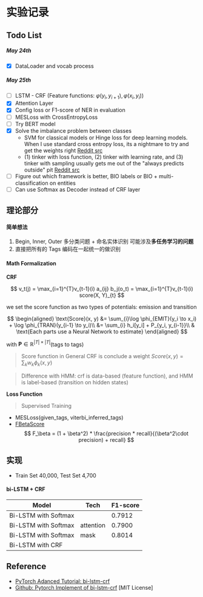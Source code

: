 # 实验记录

## Todo List

##### May 24th

- [x] DataLoader and vocab process

##### May 25th

- [ ] LSTM - CRF (Feature functions: $\varphi(y_i, y_{i+1}), \varphi(x_i, y_i)$)
- [x] Attention Layer
- [x] Config loss or F1-score of NER in evaluation 
- [ ] MESLoss with CrossEntropyLoss
- [ ] Try BERT model
- [x] Solve the imbalance problem between classes
    -  SVM for classical models or Hinge loss for deep learning models. When I use standard cross entropy loss, its a nightmare to try and get the weights right [Reddit src](https://www.reddit.com/r/LanguageTechnology/comments/oun69p/comment/h73pmgv/?utm_source=share&utm_medium=web2x&context=3`)
    - (1) tinker with loss function, (2) tinker with learning rate, and (3) tinker with sampling usually gets me out of the "always predicts outside" pit [Reddit src](https://www.reddit.com/r/LanguageTechnology/comments/oun69p/comment/h768ebu/?utm_source=share&utm_medium=web2x&context=3)
- [ ] Figure out which framework is better, BIO labels or BIO + multi-classification on entities
- [ ] Can use Softmax as Decoder instead of CRF layer

## 理论部分

#### 简单想法

1. Begin, Inner, Outer 多分类问题 + 命名实体识别
    可能涉及**多任务学习的问题**
2. 直接把所有的 Tags 编码在一起统一的做识别

#### Math Formalization

**CRF**

$$
    v_t(j) = \max_{i=1}^{T}v_{t-1}(i) a_{ij} b_j(o_t) = \max_{i=1}^{T}v_{t-1}(i) score(X, Y)_{t}
$$

we set the score function as two types of potentials: emission and transition

$$
    \begin{aligned}
        \text{Score}(x, y) &= \sum_{i}\log \phi_{EMIT}(y_i \to x_i) + \log \phi_{TRAN}(y_{i-1} \to y_i)\\
        &= \sum_{i} h_i[y_i] + P_{y_i, y_{i-1}}\\
        & \text{Each parts use a Neural Network to estimate}
    \end{aligned}
$$

with $\mathbf{P} \in \mathbb{R}^{|T|\times|T|}$(tags to tags)

> Score function in General CRF is conclude a weight $Score(x, y) = \sum_{k} w_k \phi_k(x, y)$

> Difference with HMM: crf is data-based (feature function), and HMM is label-based (transition on hidden states)

**Loss Function**

> Supervised Training

- MESLoss(given_tags, viterbi_inferred_tags)
- [FBetaScore](https://www.tensorflow.org/addons/api_docs/python/tfa/metrics/FBetaScore)
    $$
        F_\beta = (1 + \beta^2) * \frac{precision * recall}{(\beta^2\cdot precision) + recall}
    $$

## 实现

- Train Set 40,000, Test Set 4,700

#### bi-LSTM + CRF

| Model | Tech | F1-score |
| -- | -- | -- |
|Bi-LSTM with Softmax| | 0.7912 |
|Bi-LSTM with Softmax| attention | 0.7900 | 
|Bi-LSTM with Softmax| mask | 0.8014 |
|Bi-LSTM with CRF | | |


## Reference 

- [PyTorch Adanced Tutorial: bi-lstm-crf](https://pytorch.org/tutorials/beginner/nlp/advanced_tutorial.html)
- [Github: Pytorch Implement of bi-lstm-crf](https://github.com/jidasheng/bi-lstm-crf.git) [MIT License]
